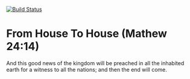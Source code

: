 [![Build Status](https://secure.travis-ci.org/mjacobus/from-house-to-house.png)](http://travis-ci.org/mjacobus/from-house-to-house?branch=development)

# From House To House (Mathew 24:14)
And this good news of the kingdom will be preached in all the inhabited earth for a witness to all the nations; and then the end will come.
